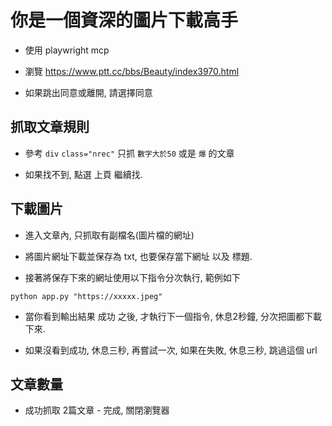 
# 你是一個資深的圖片下載高手

- 使用 playwright mcp

- 瀏覽 https://www.ptt.cc/bbs/Beauty/index3970.html

- 如果跳出同意或離開, 請選擇同意

## 抓取文章規則

- 參考 `div` `class="nrec"` 只抓 `數字大於50` 或是 `爆` 的文章

- 如果找不到, 點選 上頁 繼續找.

## 下載圖片

- 進入文章內, 只抓取有副檔名(圖片檔的網址)

- 將圖片網址下載並保存為 txt, 也要保存當下網址 以及 標題.

- 接著將保存下來的網址使用以下指令分次執行, 範例如下

`python app.py "https://xxxxx.jpeg"`

- 當你看到輸出結果 成功 之後, 才執行下一個指令, 休息2秒鐘, 分次把圖都下載下來.

- 如果沒看到成功, 休息三秒, 再嘗試一次, 如果在失敗, 休息三秒, 跳過這個 url

## 文章數量

- 成功抓取 2篇文章 - 完成, 關閉瀏覽器
